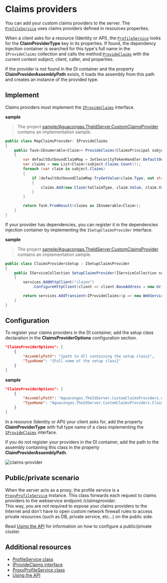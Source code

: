 # Claims providers

You can add your custom claims providers to the server. The [`ProfileService`](../src/IdentityServer/Aguacongas.IdentityServer.Admin/Services/ProfileService.cs) uses claims providers defined in resources properties.

When a client asks for a resource (Identity or API), the [`ProfileService`](../src/IdentityServer/Aguacongas.IdentityServer.Admin/Services/ProfileService.cs) looks for the **ClaimProviderType** key in its properties. If found, the dependency injection container is searched for this type's full name in the `IProvideClaims` collection and calls the method [`ProvideClaims`](../src/IdentityServer/Aguacongas.IdentityServer/Abstractions/IProvideClaims.cs) with the current context subject, client, caller, and properties.

If the provider is not found in the DI container and the property **ClaimProviderAssemblyPath** exists, it loads the assembly from this path and creates an instance of the provided type.

## Implement

Claims providers must implement the [`IProvideClaims`](../TheIdServer/blob/master/src/IdentityServer/Aguacongas.IdentityServer/Abstractions/IProvideClaims.cs) interface.

**sample**

> The project [sample/Aguacongas.TheIdServer.CustomClaimsProvider](../sample/Aguacongas.TheIdServer.CustomClaimsProvider) contains an implementation sample.

```cs
public class MapClaimsProvider: IProvideClaims
{
    public Task<IEnumerable<Claim>> ProvideClaims(ClaimsPrincipal subject, Client client, string caller, Resource resource)
    {
        var defaultOutboundClaimMap = JwtSecurityTokenHandler.DefaultOutboundClaimTypeMap;
        var claims = new List<Claim>(subject.Claims.Count());
        foreach (var claim in subject.Claims)
        {
            if (defaultOutboundClaimMap.TryGetValue(claim.Type, out string toClaimType))
            {
                claims.Add(new Claim(toClaimType, claim.Value, claim.ValueType, claim.Issuer));
            }
        }

        return Task.FromResult(claims as IEnumerable<Claim>);
    }
}
```

If your provider has dependencies, you can register it in the dependencies injection container by implementing the `ISetupClaimsProvider` interface.

**sample**

> The project [sample/Aguacongas.TheIdServer.CustomClaimsProvider](../sample/Aguacongas.TheIdServer.CustomClaimsProvider) contains an implementation sample.

```cs
public class ClaimsProvidersSetup : ISetupClaimsProvider
{
    public IServiceCollection SetupClaimsProvider(IServiceCollection services, IConfiguration configuration)
    {
        services.AddHttpClient("claims")
            .ConfigureHttpClient(client => client.BaseAddress = new Uri(configuration.GetValue<string>("ClaimsWebServiceUrl")));

        return services.AddTransient<IProvideClaims>(p => new WebServiceClaimsProvider(p.GetRequiredService<IHttpClientFactory>().CreateClient("claims")));
    }
}
```

## Configuration

To register your claims providers in the DI container, add the setup class declaration in the **ClaimsProviderOptions** configuration section.

```json
"ClaimsProviderOptions": [
    {
        "AssemblyPath": "{path to dll containing the setup class}",
        "TypeName": "{Full name of the setup class}"
    }
]
```

**sample**

```json
"ClaimsProviderOptions": [
    {
        "AssemblyPath": "Aguacongas.TheIdServer.CustomClaimsProviders.dll",
        "TypeName": "Aguacongas.TheIdServer.CustomClaimsProviders.ClaimsProvidersSetup"
    }
]
```

In a resource (Identity or API) your client asks for, add the property **ClaimProviderType** with full type name of a class implementing the [`IProvideClaims`](../src/IdentityServer/Aguacongas.IdentityServer/Abstractions/IProvideClaims.cs) interface.

If you do not register your providers in the DI container, add the path to the assembly containing this class in the property **ClaimProviderAssemblyPath**.

![claims-provider](assets/claims-provider-configuration.png)

## Public/private scenario

When the server acts as a proxy, the profile service is a [`ProxyProfileService`](../src/IdentityServer/Aguacongas.IdentityServer.Admin/Services/ProxyProfileService.cs) instance. This class forwards each request to claims providers to the webservice endpoint */claimsprovider*.  
This way, you are not required to expose your claims providers to the Internet and don't have to open custom network firewall rules to access private resources (such as DB, private service, etc...) on the public side.

Read [Using the API](src/Aguacongas.TheIdServer/README.md#using-the-api) for information on how to configure a public/private cluster.

## Additional resources

 * [ProfileService class](../src/IdentityServer/Aguacongas.IdentityServer.Admin/Services/ProfileService.cs)
 * [IProvideClaims interface](../src/IdentityServer/Aguacongas.IdentityServer/Abstractions/IProvideClaims.cs)
 * [ProxyProfileService class](../src/IdentityServer/Aguacongas.IdentityServer.Admin/Services/ProxyProfileService.cs)
 * [Using the API](src/Aguacongas.TheIdServer/README.md#using-the-api)